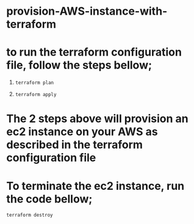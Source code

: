 # provision-AWS-instance-with-terraform


# to run the terraform configuration file, follow the steps bellow;

1. `terraform plan`

2. `terraform apply`

# The 2 steps above will provision an ec2 instance on your AWS as described in the terraform configuration file

# To terminate the ec2 instance, run the code bellow;

`terraform destroy`
